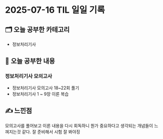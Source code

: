 # 2025-07-16 TIL 일일 기록

## 🗂️ 오늘 공부한 카테고리
- 정보처리기사

## 📌 오늘 공부한 내용

### 정보처리기사 모의고사 
- 정보처리기사 모의고사 18~22회 풀기 
- 정보처리기사 1 ~ 9장 이론 복습

## ✍️ 느낀점 
모의고사를 풀어보고 이론 내용을 다시 회독하니 뭔가 중요하다고 생각되는 개념들이 느껴지는것 같다. 잘 준비해서 시험 잘 봐야징